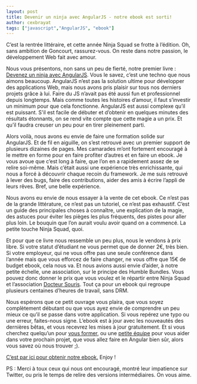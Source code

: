 ```yaml
---
layout: post
title: Devenir un ninja avec AngularJS - notre ebook est sorti!
author: cexbrayat
tags: ["javascript","AngularJS", "ebook"]
---
```


C’est la rentrée littéraire, et cette année Ninja Squad se frotte à l’édition. Oh, sans ambition de Goncourt, rassurez-vous. On reste dans notre passion, le développement Web fait avec amour.

Nous vous présentons, non sans un peu de fierté, notre premier livre : [Devenez un ninja avec AngularJS](https://books.ninja-squad.com). Vous le savez, c’est une techno que nous aimons beaucoup. AngularJS n’est pas la solution ultime pour développer des applications Web, mais nous avons pris plaisir sur tous nos derniers projets grâce à lui. Faire du JS n’avait pas été aussi fun et professionnel depuis longtemps. Mais comme toutes les histoires d’amour, il faut s’investir un minimum pour que cela fonctionne. AngularJS est aussi complexe qu’il est puissant. S'il est facile de débuter et d’obtenir en quelques minutes des résultats étonnants, on se rend vite compte que cette magie a un prix. Et qu’il faudra creuser un peu pour en tirer pleinement parti.

Alors voilà, nous avons eu envie de faire une formation solide sur AngularJS. Et de fil en aiguille, on s’est retrouvé avec un premier support de plusieurs dizaines de pages. Mes camarades m’ont fortement encouragé à le mettre en forme pour en faire profiter d’autres et en faire un ebook. Je vous avoue que c’est long à faire, que l’on en a rapidement assez de se relire soi-même. Mais c’était aussi une expérience très enrichissante, qui nous a forcé à découvrir chaque recoin du framework. Je me suis retrouvé à lever des bugs, faire des contributions, aider des amis à écrire l’appli de leurs rêves. Bref, une belle expérience.

Nous avons eu envie de nous essayer à la vente de cet ebook. Ce n’est pas de la grande littérature, ce n’est pas un tutoriel, ce n’est pas exhaustif. C’est un guide des principales choses à connaître, une explication de la magie, des astuces pour éviter les pièges les plus fréquents, des pistes pour aller plus loin. Le bouquin que l’on aurait voulu avoir quand on a commencé. La petite touche Ninja Squad, quoi.

Et pour que ce livre nous ressemble un peu plus, nous le vendons à prix libre. Si votre statut d’étudiant ne vous permet que de donner 2€, très bien. Si votre employeur, qui ne vous offre pas une seule conférence dans l’année mais que vous efforcez de faire changer, ne vous offre que 15€ de budget ebook, cela nous va. Et nous avions aussi envie d’aider, à notre petite échelle, une association, sur le principe des Humble Bundles. Vous pouvez donc donner le prix que vous voulez et le répartir entre Ninja Squad et l’association [Docteur Souris](http://www.docteursouris.fr). Tout ça pour un ebook qui regroupe plusieurs centaines d’heures de travail, sans DRM.

Nous espérons que ce petit ouvrage vous plaira, que vous soyez complètement débutant ou que vous ayez envie de comprendre un peu mieux ce qu’il se passe dans votre application. Si vous repérez une typo ou une erreur, faites-nous signe. L’ebook est à jour avec les nouveautés des dernières bêtas, et vous recevrez les mises à jour gratuitement. Et si vous cherchez quelqu’un pour [vous former](https://ninja-squad.fr/training), ou une [petite équipe](https://ninja-squad.fr/team) pour vous aider dans votre prochain projet, que vous allez faire en Angular bien sûr, alors vous savez où nous trouver ;).

[C’est par ici pour obtenir notre ebook.](https://books.ninja-squad.com) Enjoy ! 

PS : Merci à toux ceux qui nous ont encouragé, montré leur impatience sur Twitter, ou pris le temps de relire des versions intermédiaires. On vous aime.


